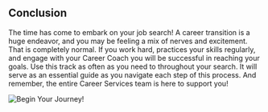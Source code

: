 ## Conclusion

The time has come to embark on your job search! A career transition is a huge endeavor, and you may be feeling a mix of nerves and excitement. That is completely normal. If you work hard, practices your skills regularly, and engage with your Career Coach you will be successful in reaching your goals. Use this track as often as you need to throughout your search. It will serve as an essential guide as you navigate each step of this process. And remember, the entire Career Services team is here to support you!


![Begin Your Journey!](https://media.giphy.com/media/mx9fVEF08tyne/giphy.gif)
